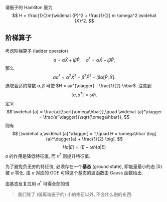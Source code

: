 
谐振子的 Hamilton 量为
$$
H = \frac{1}{2m}\widehat {P}^2 + \frac{1}{2} m \omega^2 \widehat {X}^2.
$$

## 阶梯算子

考虑阶梯算子 (ladder operator)
$$
a = \alpha \widehat {X} + i \beta \widehat {P},\quad
a^\dagger = \alpha \widehat {X} - i \beta \widehat {P},
$$
那么
$$
a a^\dagger = \alpha^2 \widehat {X}^2 + \beta^2 \widehat {P} ^2 + i \beta\alpha [\widehat P, \widehat X].
$$
选取合适的常数 $\alpha,\beta$ 可使 $H = aa^{\dagger} - \frac{1}{2} \hbar$.
注意到
$$
[a,a^\dagger] = \omega\hbar.
$$
定义
$$
\widehat {a} = \frac{a}{\sqrt{\omega\hbar}},\quad \widehat {a}^\dagger = \frac{a^\dagger}{\sqrt{\omega\hbar}},
$$
则有
$$
[\widehat a,\widehat {a}^\dagger] = 1,\quad
H = \omega\hbar \big[ {a}^\dagger{a} + \frac{1}{2} \big].
$$
$$
H a \left| E\right> = (E-\omega \hbar) a \left| E\right>
$$
$a$ 的作用是降低特征值, 而 $a^\dagger$ 则提升特征值.

为了避免负无穷的特征值, 必须存在一个**基态** (ground state), 即能量最小的态 $\left| 0 \right>$ 被 $a$ 零化. 由 $a$ 对应的 ODE 可得这个基态的波函数由 Gauss 函数给出.

由基态反复应用 $a^\dagger$ 可得全部的谱.

> 我们除了 (偏离谐振子的) 小的修正以外, 不会什么别的东西.

